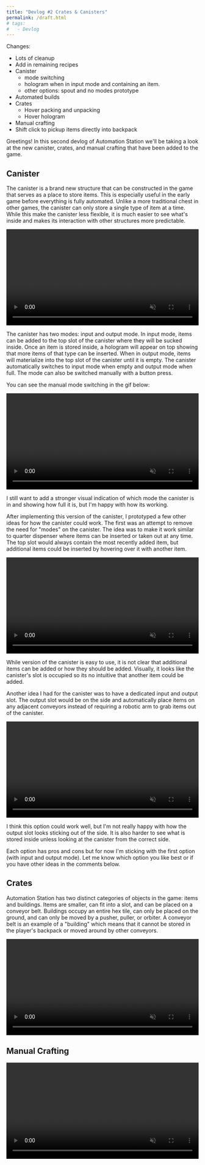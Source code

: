 ```yaml
---
title: "Devlog #2 Crates & Canisters"
permalink: /draft.html
# tags:
#   - Devlog
---
```


Changes:
- Lots of cleanup
- Add in remaining recipes
- Canister
    - mode switching
    - hologram when in input mode and containing an item.
    - other options: spout and no modes prototype
- Automated builds
- Crates
    - Hover packing and unpacking
    - Hover hologram
- Manual crafting
- Shift click to pickup items directly into backpack


Greetings! In this second devlog of Automation Station we'll be taking a look at the new canister, crates, and manual crafting that have been added to the game. 


## Canister

The canister is a brand new structure that can be constructed in the game that serves as a place to store items. This is especially useful in the early game before everything is fully automated. Unlike a more traditional chest in other games, the canister can only store a single type of item at a time. While this make the canister less flexible, it is much easier to see what's inside and makes its interaction with other structures more predictable.

<video width="100%" autoplay="autoplay" loop="true" muted>
  <source src="https://i.imgur.com/tDLaw1d.mp4" type="video/mp4" />
</video>

The canister has two modes: input and output mode. In input mode, items can be added to the top slot of the canister where they will be sucked inside. Once an item is stored inside, a hologram will appear on top showing that more items of that type can be inserted. When in output mode, items will materialize into the top slot of the canister until it is empty. The canister automatically switches to input mode when empty and output mode when full. The mode can also be switched manually with a button press.

 You can see the manual mode switching in the gif below:

<video width="100%" autoplay="autoplay" loop="true" muted>
  <source src="https://i.imgur.com/BF7ZUFb.mp4" type="video/mp4" />
</video>

I still want to add a stronger visual indication of which mode the canister is in and showing how full it is, but I'm happy with how its working.

After implementing this version of the canister, I prototyped a few other ideas for how the canister could work. The first was an attempt to remove the need for "modes" on the canister. The idea was to make it work similar to quarter dispenser where items can be inserted or taken out at any time. The top slot would always contain the most recently added item, but additional items could be inserted by hovering over it with another item.

<video width="100%" autoplay="autoplay" loop="true" muted>
  <source src="https://i.imgur.com/GmiOTJq.mp4" type="video/mp4" />
</video>

While version of the canister is easy to use, it is not clear that additional items can be added or how they should be added. Visually, it looks like the canister's slot is occupied so its no intuitive that another item could be added. 

Another idea I had for the canister was to have a dedicated input and output slot. The output slot would be on the side and automatically place items on any adjacent conveyors instead of requiring a robotic arm to grab items out of the canister. 

<video width="100%" autoplay="autoplay" loop="true" muted>
  <source src="https://i.imgur.com/lMlXU6k.mp4" type="video/mp4" />
</video>

I think this option could work well, but I'm not really happy with how the output slot looks sticking out of the side. It is also harder to see what is stored inside unless looking at the canister from the correct side.

Each option has pros and cons but for now I'm sticking with the first option (with input and output mode). Let me know which option you like best or if you have other ideas in the comments below.

## Crates

Automation Station has two distinct categories of objects in the game: items and buildings. Items are smaller, can fit into a slot, and can be placed on a conveyor belt. Buildings occupy an entire hex tile, can only be placed on the ground, and can only be moved by a pusher, puller, or orbiter. A conveyor belt is an example of a "building" which means that it cannot be stored in the player's backpack or moved around by other conveyors. 

<video width="100%" autoplay="autoplay" loop="true" muted>
  <source src="https://i.imgur.com/T2fpEBO.mp4" type="video/mp4" />
</video>

## Manual Crafting

<video width="100%" autoplay="autoplay" loop="true" muted>
  <source src="https://i.imgur.com/eabqHIp.mp4" type="video/mp4" />
</video>

